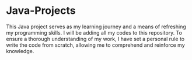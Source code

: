 # Java-Projects
This Java project serves as my learning journey and a means of refreshing my programming skills. 
I will be adding all my codes to this repository. To ensure a thorough understanding of my work, 
I have set a personal rule to write the code from scratch, allowing me to comprehend and reinforce my knowledge.
